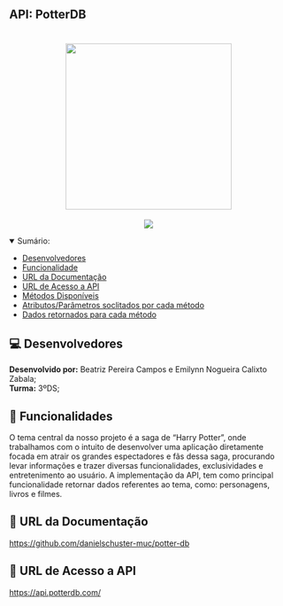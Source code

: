 <h2>API: PotterDB<h2>

<h1 align="center"><img src= "https://user-images.githubusercontent.com/101807045/229946659-ae8f8b38-fa56-4db1-b7e0-58993d022488.png" heigth="300px" width="300px"/></h1>
<p align="center">
<img src="http://img.shields.io/static/v1?label=APLICABILIDADE&message=APRESENTA%20DADOS%20REFERENTES%20AO%20MUNDO%20DO%20HARRY%20POTTER: PERSONAGENS, FILMES%20E%20LIVROS&color=yellow&style=for-the-badge"/>
</p>

<details open="sumario">
<summary>Sumário:</summary>

- [ Desenvolvedores ](#Desenvolvedores)
- [ Funcionalidade ](#funcionalidades)
- [ URL da Documentação ](#1)
- [ URL de Acesso a API ](#2)
- [ Métodos Disponíveis ](#3)
- [ Atributos/Parâmetros soclitados por cada método ](#4)
- [ Dados retornados para cada método ](#5)

</details>

## :computer: Desenvolvedores
**Desenvolvido por:** Beatriz Pereira Campos e Emilynn Nogueira Calixto Zabala; <br>
**Turma:** 3ºDS;

## :hammer: Funcionalidades
O tema central da nosso projeto é a saga de “Harry Potter”, onde trabalhamos com o intuito de desenvolver uma aplicação diretamente focada em atrair os grandes espectadores e fãs dessa saga, procurando levar informações e trazer diversas funcionalidades, exclusividades e entretenimento ao usuário. A implementação da API, tem como principal funcionalidade retornar dados referentes ao tema, como: personagens, livros e filmes.

## 🔗 URL da Documentação
https://github.com/danielschuster-muc/potter-db

## 🔗 URL de Acesso a API
https://api.potterdb.com/
